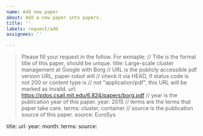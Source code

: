 ```yaml
---
name: Add new paper
about: Add a new paper into papers.
title: ''
labels: request/add
assignees: ''

---
```


> Please fill your request in the follow.
> For exmaple:
> // Title is the formal title of this paper, should be unique.
> title: Large-scale cluster management at Google with Borg
> // URL is the publicly accessible pdf version URL, paper-robot will
> // check it via HEAD, if status code is not 200 or content type is
> // not "application/pdf", this URL will be marked as invalid.
> url: https://pdos.csail.mit.edu/6.824/papers/borg.pdf
> // year is the publication year of this paper.
> year: 2015
> // terms are the terms that paper take care.
> terms: cluster, container
> // source is the publication source of this paper.
> source: EuroSys

title: 
url: 
year: 
month: 
terms: 
source:
